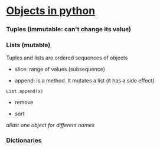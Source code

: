# [Objects in python](https://ocw.mit.edu/courses/electrical-engineering-and-computer-science/6-00sc-introduction-to-computer-science-and-programming-spring-2011/unit-1/lecture-5-objects-in-python/)

### Tuples (immutable: can't change its value)
### Lists (mutable)

Tuples and lists are ordered sequences of objects

- slice: range of values (subsequence)

- append: is a method. It mutates a list (it has a side effect)
```
List.append(x)
```
- remove

- sort

_*alias*: one object for different names_


### Dictionaries
